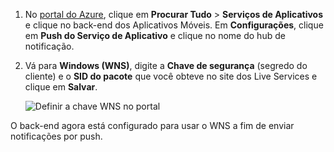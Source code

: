 
1. No [portal do Azure](https://portal.azure.com/), clique em **Procurar Tudo** > **Serviços de Aplicativos** e clique no back-end dos Aplicativos Móveis. Em **Configurações**, clique em **Push do Serviço de Aplicativo** e clique no nome do hub de notificação.
2. Vá para **Windows (WNS)**, digite a **Chave de segurança** (segredo do cliente) e o **SID do pacote** que você obteve no site dos Live Services e clique em **Salvar**.

    ![Definir a chave WNS no portal](./media/app-service-mobile-configure-wns/mobile-push-wns-credentials.png)

O back-end agora está configurado para usar o WNS a fim de enviar notificações por push.
